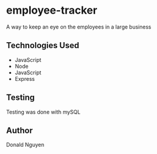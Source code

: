 # employee-tracker
A way to keep an eye on the employees in a large business

## Technologies Used
* JavaScript 
* Node 
* JavaScript
* Express

## Testing
Testing was done with mySQL

## Author
Donald Nguyen